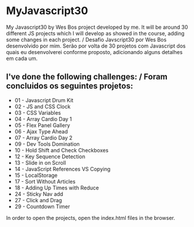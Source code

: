 # MyJavascript30 #

My Javascript30 by Wes Bos project developed by me. It will be around 30 different JS projects which I will develop as showed in the course, adding some changes in each project. / Desafio Javscript30 por Wes Bos desenvolvido por mim. Serão por volta de 30 projetos com Javascript dos quais eu desenvolverei conforme proposto, adicionando alguns detalhes em cada um.

## I've done the following challenges: / Foram concluidos os seguintes projetos: ##

- 01 - Javascript Drum Kit
- 02 - JS and CSS Clock
- 03 - CSS Variables
- 04 - Array Cardio Day 1
- 05 - Flex Panel Gallery
- 06 - Ajax Type Ahead	
- 07 - Array Cardio Day 2
- 09 - Dev Tools Domination
- 10 - Hold Shift and Check Checkboxes
- 12 - Key Sequence Detection
- 13 - Slide in on Scroll
- 14 - JavaScript References VS Copying
- 15 - LocalStorage
- 17 - Sort Without Articles
- 18 - Adding Up Times with Reduce
- 24 - Sticky Nav	add 
- 27 - Click and Drag	
- 29 - Countdown Timer



In order to open the projects, open the index.html files in the browser.
